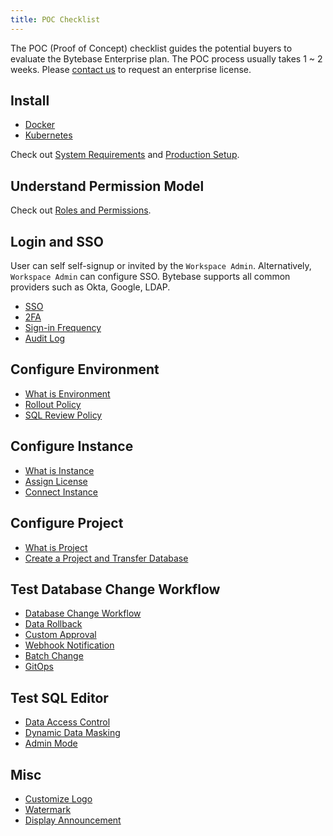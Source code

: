 ```yaml
---
title: POC Checklist
---
```


The POC (Proof of Concept) checklist guides the potential buyers to evaluate the Bytebase Enterprise
plan. The POC process usually takes 1 ~ 2 weeks. Please [contact us](/contact-us) to request an
enterprise license.

## Install

- [Docker](/docs/get-started/self-host/#docker)
- [Kubernetes](/docs/get-started/self-host/#kubernetes)

Check out [System Requirements](/docs/faq/##system-requirements)
and [Production Setup](/docs/administration/production-setup).

## Understand Permission Model

Check out [Roles and Permissions](/docs/concepts/roles-and-permissions/).

## Login and SSO

User can self self-signup or invited by the `Workspace Admin`. Alternatively, `Workspace Admin` can
configure SSO. Bytebase supports all common providers such as Okta, Google, LDAP.

- [SSO](/docs/administration/sso/overview/)
- [2FA](/docs/administration/2fa/)
- [Sign-in Frequency](/docs/administration/sign-in-frequency/)
- [Audit Log](/docs/security/audit-log/)

## Configure Environment

- [What is Environment](/docs/concepts/data-model/#environment)
- [Rollout Policy](/docs/administration/environment-policy/tier/)
- [SQL Review Policy](/docs/sql-review/review-policy/)

## Configure Instance

- [What is Instance](/docs/concepts/data-model/#database-instance)
- [Assign License](/docs/administration/license/)
- [Connect Instance](/docs/get-started/instance/)

## Configure Project

- [What is Project](/docs/concepts/data-model/#project)
- [Create a Project and Transfer Database](/docs/get-started/step-by-step/create-a-project/#option-a-transfer-an-existing-database-into-the-project)

## Test Database Change Workflow

- [Database Change Workflow](/docs/change-database/change-workflow/)
- [Data Rollback](/docs/change-database/rollback-data-changes/)
- [Custom Approval](/docs/administration/custom-approval/)
- [Webhook Notification](/docs/change-database/webhook/)
- [Batch Change](/docs/change-database/batch-change/)
- [GitOps](/docs/vcs-integration/overview/)

## Test SQL Editor

- [Data Access Control](/docs/security/data-access-control/)
- [Dynamic Data Masking](/docs/security/data-masking/overview/)
- [Admin Mode](/docs/sql-editor/admin-mode/)

## Misc

- [Customize Logo](/docs/administration/customize-logo/)
- [Watermark](/docs/security/watermark/)
- [Display Announcement](/docs/administration/announcement/)
